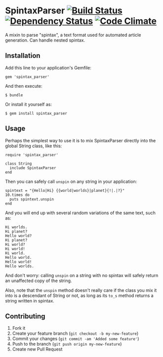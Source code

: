 # SpintaxParser  [![Build Status](https://secure.travis-ci.org/flintinatux/spintax_parser.png)](http://travis-ci.org/flintinatux/spintax_parser)  [![Dependency Status](https://gemnasium.com/flintinatux/spintax_parser.png)](https://gemnasium.com/flintinatux/spintax_parser)  [![Code Climate](https://codeclimate.com/badge.png)](https://codeclimate.com/github/flintinatux/spintax_parser)

A mixin to parse "spintax", a text format used for automated article generation. Can handle nested spintax.

## Installation

Add this line to your application's Gemfile:

    gem 'spintax_parser'

And then execute:

    $ bundle

Or install it yourself as:

    $ gem install spintax_parser

## Usage

Perhaps the simplest way to use it is to mix SpintaxParser directly into the global String class, like this:

    require 'spintax_parser'

    class String
      include SpintaxParser
    end

Then you can safely call `unspin` on any string in your application:

    spintext = "{Hello|Hi} {{world|worlds}|planet}{!|.|?}"
    10.times do
      puts spintext.unspin
    end

And you will end up with several random variations of the same text, such as:

    Hi worlds.
    Hi planet?
    Hello world?
    Hi planet?
    Hi world?
    Hi world!
    Hi world.
    Hello world.
    Hello world!
    Hello worlds.

And don't worry: calling `unspin` on a string with no spintax will safely return an unaffected copy of the string.

Also, note that the `unspin` method doesn't really care if the class you mix it into is a descendant of String or not, as long as its `to_s` method returns a string written in spintax.

## Contributing

1. Fork it
2. Create your feature branch (`git checkout -b my-new-feature`)
3. Commit your changes (`git commit -am 'Added some feature'`)
4. Push to the branch (`git push origin my-new-feature`)
5. Create new Pull Request
